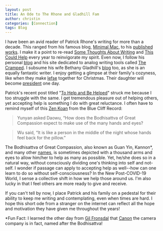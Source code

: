 ```yaml
---
layout: post
title: An Ode to The Rhone and Gladhill Fam
author: christin
categories: [Connection]
tags: Blog
---
```


I have been an avid reader of Patrick Rhone's writing for more than a decade. This ranged from his famous blog, [Minimal Mac](https://minimalmac.com/), to his [published works](https://patrickrhone.com/). I make it a point to re-read [Some Thoughts About Writing](https://gum.co/ZBEx) and [This Could Help](http://www.lulu.com/shop/patrick-rhone/this-could-help/paperback/product-21907166.html) every year to reinvigorate my spirit. Even now, I follow his personal [blog](https://www.patrickrhone.net/) and his site dedicated to analog writing tools called [The Cramped](https://thecramped.com). I subsume his wife Bethany Gladhill's [blog](https://prologuist.com) too, as she is an equally fantastic writer. I enjoy getting a glimpse at their family's cozyness, like when they make [lefse](https://prologuist.blogspot.com/2019/12/lefse.html) together for Christmas. Their daughter will become [president](https://www.patrickrhone.net/7016-2/) one day.

Patrick's recent post titled "[To Help and Be Helped](https://www.patrickrhone.net/to-help-and-be-helped/)" struck me because I too struggle with the same. I get tremendous pleasure out of helping others, yet accepting help is something I do with great reluctance. I often have to remind myself of this [Zen Koan](http://home.pon.net/wildrose/BCR-Eng.htm#case89) from the Blue Cliff Record:

>Yunyan asked Daowu, “How does the Bodhisattva of Great Compassion expect to make use of the many hands and eyes?

>Wu said, “It is like a person in the middle of the night whose hands feel back for the pillow.”

The Bodhisattva of Great Compassion, also known as Guan Yin, Kannon*, and many other [names](https://en.wikipedia.org/wiki/Guanyin), is sometimes depicted with a thousand arms and eyes to allow him/her to help as many as possible. Yet, he/she does so in a natural way, without consciously dividing one's thinking into self and not-self. I wonder if passage can apply to accepting help as well--how can one learn to do so without self-consciousness? In the New Post-COVID-19 World, I sense a collective shift in how we help those around us. I'm also lucky in that I feel others are more ready to give and receive.

If you can't tell by now, I place Patrick and his family on a pedestal for their ability to keep me writing and contemplating, even when times are hard. I hope this short ode from a stranger on the internet can reflect all the hope and motivation they have given me throughout the years!

*Fun Fact: I learned the other day from [Gil Fronsdal](https://www.youtube.com/watch?v=nLgt034wOL0) that [Canon](https://en.wikipedia.org/wiki/Canon_Inc.) the camera company is in fact, named after the Bodhisattva! 


